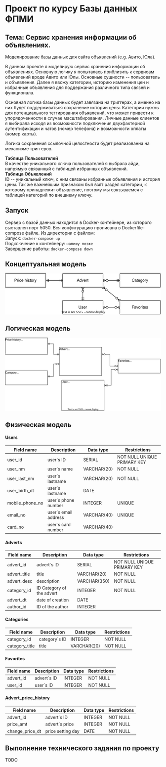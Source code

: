 # Проект по курсу Базы данных ФПМИ
## Тема: Сервис хранения информации об объявлениях.  
Моделирование базы данных для сайта объявлений (e.g. Авито, Юла).

В данном проекте я моделирую сервис хранения информации об объявлениях. Основную логику я попыталась приблизить к сервисам объявлений вроде Авито или Юлы.
Основные сущности -- пользователь и объявления. Далее я ввожу категории, историю изменения цен и избранные объявления для поддержания различного типа связей и функционала. 

Основная логика базы данных будет завязана на триггерах, а именно на них будет поддерживаться сохранение истории цены. Категории нужны для потенциального теггирования объявлений, что может привести к упорядоченности в случае масштабирования. Личные данные клиентов я выбирала исходя из возможности подключения двухфактерной аутентификации и чатов (номер телефона) и возможности оплаты (номер карты).  

Логика сохранения ссылочной целостности будет реализованна на механизме триггеров.

**Таблица Пользователей**  
В качестве уникального ключа пользователей я выбрала айди, напрямую связанный с таблицей избранных объявлений.  
**Таблица Объявлений**  
ID -- уникальный ключ, с ним связаны избранные объявления и история цены. Так же важнейшим признаком был взят раздел категории, к которому принадлежит объявление, поэтому мы связываемся с таблицей категорий по внешнему ключу.  

## Запуск  
Сервер с базой данных находится в Docker-контейнере, из которого выставлен порт 5050. Вся конфигурацию прописана в
Dockerfile-compose файле. Из директории с файлом:  
Запуск: ``docker-compose up ``  
Подключение к контейнеру: ``напишу позже``  
Завершение работы: `` docker-compose down ``
## Концептуальная модель
![](./pic/concept_model.drawio.svg)
## Логическая модель
![](./pic/logic_model.drawio.svg)
## Физическая модель
#### Users
| Field name | Description | Data type | Restrictions |
|---|---|---|---| 
| user_id | user`s ID | SERIAL | NOT NULL UNIQUE PRIMARY KEY |
| user_nm |  user`s name | VARCHAR(20) | NOT NULL |
| user_last_nm | user`s lastname | VARCHAR(20) | NOT NULL |
| user_birth_dt | user`s lastname | DATE | |
| mobile_phone_no | user`s phone number | INTEGER | UNIQUE |
| email_no | user`s email address |  VARCHAR(40) | UNIQUE |
| card_no | user`s card number |  VARCHAR(40) | |

#### Adverts
| Field name | Description | Data type | Restrictions |
|---|---|---|---| 
| advert_id | advert`s ID | SERIAL | NOT NULL UNIQUE PRIMARY KEY |
| advert_title | title | VARCHAR(20) | NOT NULL |
| advert_desc | description  | VARCHAR(350) | NOT NULL |
| category_id | ID Category of the advert  | INTEGER | NOT NULL |
| advert_dt | date of creation | DATE |  |
| author_id | ID of the author | INTEGER | |

#### Categories
| Field name | Description | Data type | Restrictions |
|---|---|---|---| 
| category_id | category`s ID | INTEGER | NOT NULL |
| category_title | title | VARCHAR(20) | NOT NULL |

#### Favorites
| Field name | Description | Data type | Restrictions |
|---|---|---|---| 
| advert_id | advert`s ID | INTEGER | NOT NULL |
| user_id | user`s ID | INTEGER | NOT NULL  |

#### Advert_price_history
| Field name | Description | Data type | Restrictions |
|---|---|---|---| 
| advert_id | advert`s ID | INTEGER | NOT NULL |
| price_amt | advert`s price | INTEGER | NOT NULL |
| сhange_price_dt | price setting day | DATE | NOT NULL |

## Выполнение технического задания по проекту  
TODO
